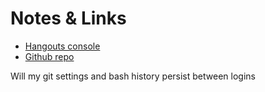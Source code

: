 Notes & Links
=============

* [Hangouts console](https://code.google.com/apis/console/b/0/#project:727799527310)
* [Github repo](https://github.com/neilbmclaughlin/park-bench-panel)

Will my git settings and bash history persist between logins

